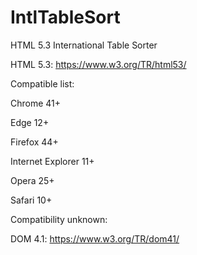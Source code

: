 # IntlTableSort

HTML 5.3 International Table Sorter

HTML 5.3: https://www.w3.org/TR/html53/

Compatible list:

Chrome 41+

Edge 12+

Firefox 44+

Internet Explorer 11+

Opera 25+

Safari 10+

Compatibility unknown:

DOM 4.1: https://www.w3.org/TR/dom41/
